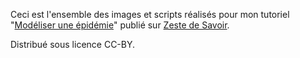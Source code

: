 Ceci est l'ensemble des images et scripts réalisés pour mon tutoriel "[Modéliser une épidémie](https://zestedesavoir.com/tutoriels/3790/modeliser-une-epidemie/)" publié sur [Zeste de Savoir](http://zestedesavoir.com/).

Distribué sous licence CC-BY.

